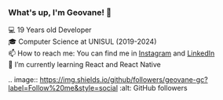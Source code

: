 ### What's up, I'm Geovane! 👋

💻 19 Years old Developer<br/>
🎓 Computer Science at UNISUL (2019-2024)<br/>
📫 How to reach me: You can find me in <a href="https://www.instagram.com/geovane.gallotti/">Instagram</a> and <a href="https://www.linkedin.com/in/geovane-gallotti-cazal-5b78b91a1/">LinkedIn<a/> <br/>
🌱 I’m currently learning React and React Native

.. image:: https://img.shields.io/github/followers/geovane-gc?label=Follow%20me&style=social   :alt: GitHub followers
